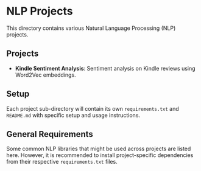 # NLP Projects

This directory contains various Natural Language Processing (NLP) projects.

## Projects

- **Kindle Sentiment Analysis**: Sentiment analysis on Kindle reviews using Word2Vec embeddings.

## Setup

Each project sub-directory will contain its own `requirements.txt` and `README.md` with specific setup and usage instructions.

## General Requirements

Some common NLP libraries that might be used across projects are listed here. However, it is recommended to install project-specific dependencies from their respective `requirements.txt` files.
